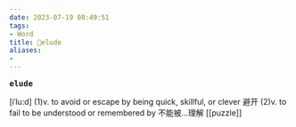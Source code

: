 ```yaml
---
date: 2023-07-19 08:49:51
tags: 
- Word
title: 📖elude
aliases: 
- 
---
```


<pre><strong>elude</strong></pre>
[iˈlu:d]
(1)v. to avoid or escape by being quick, skillful, or clever 避开
(2)v. to fail to be understood or remembered by 不能被...理解
[[puzzle]]